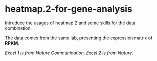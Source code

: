 # heatmap.2-for-gene-analysis

Intruduce the usages of heatmap.2 and some skills for the data combination.

The data comes from the same lab, presenting the expression matrix of **RPKM**.

*Excel 1 is from Nature Communication, Excel 2 is from Nature.*
